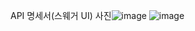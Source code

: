 API 명세서(스웨거 UI) 
사진![image](https://github.com/user-attachments/assets/ee6c5d90-9409-41a0-9a95-d73797110c78)
![image](https://github.com/user-attachments/assets/ea124e69-d934-4487-a84c-3d7c25393d6c)
